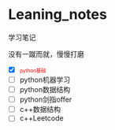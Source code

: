 # Leaning_notes

学习笔记

没有一蹴而就，慢慢打磨

- [x] <font color=red size=1>python基础</font>
- [ ] python机器学习
- [ ] python数据结构
- [ ] python剑指offer
- [ ] c++数据结构
- [ ] c++Leetcode

